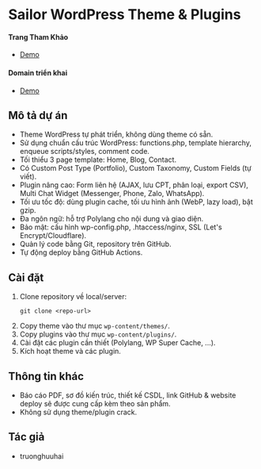 # Sailor WordPress Theme & Plugins

#### Trang Tham Khảo

- [Demo](https://themewagon.github.io/Sailor/)

#### Domain triển khai

- [Demo](https://sailor.page.gd/)

## Mô tả dự án

- Theme WordPress tự phát triển, không dùng theme có sẵn.
- Sử dụng chuẩn cấu trúc WordPress: functions.php, template hierarchy, enqueue scripts/styles, comment code.
- Tối thiểu 3 page template: Home, Blog, Contact.
- Có Custom Post Type (Portfolio), Custom Taxonomy, Custom Fields (tự viết).
- Plugin nâng cao: Form liên hệ (AJAX, lưu CPT, phân loại, export CSV), Multi Chat Widget (Messenger, Phone, Zalo, WhatsApp).
- Tối ưu tốc độ: dùng plugin cache, tối ưu hình ảnh (WebP, lazy load), bật gzip.
- Đa ngôn ngữ: hỗ trợ Polylang cho nội dung và giao diện.
- Bảo mật: cấu hình wp-config.php, .htaccess/nginx, SSL (Let's Encrypt/Cloudflare).
- Quản lý code bằng Git, repository trên GitHub.
- Tự động deploy bằng GitHub Actions.

## Cài đặt

1. Clone repository về local/server:
   ```
   git clone <repo-url>
   ```
2. Copy theme vào thư mục `wp-content/themes/`.
3. Copy plugins vào thư mục `wp-content/plugins/`.
4. Cài đặt các plugin cần thiết (Polylang, WP Super Cache, ...).
5. Kích hoạt theme và các plugin.

## Thông tin khác

- Báo cáo PDF, sơ đồ kiến trúc, thiết kế CSDL, link GitHub & website deploy sẽ được cung cấp kèm theo sản phẩm.
- Không sử dụng theme/plugin crack.

## Tác giả

- truonghuuhai
